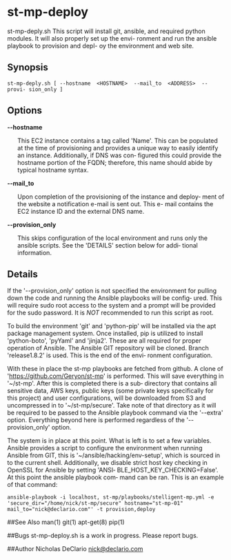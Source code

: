 # st-mp-deploy

st-mp-deply.sh  This  script  will  install  git, ansible, and 
required python modules.  It will also properly set up the envi-
ronment  and  run the  ansible  playbook  to provision and depl-
oy the environment and web site.

## Synopsis

```
st-mp-deply.sh [ --hostname  <HOSTNAME>  --mail_to  <ADDRESS>  --provi‐ sion_only ]
```

## Options
**--hostname**
<ul>
This EC2 instance contains a tag called  'Name'.   This  can  be
populated  at the time of provisioning and provides a unique way
to easily identify an instance.  Additionally, if DNS  was  con‐
figured  this  could  provide  the hostname portion of the FQDN;
therefore, this name should abide by typical hostname syntax.
</ul>

**--mail_to**
<ul>
Upon completion of the provisioning of the instance and  deploy‐
ment  of the website a notification e-mail is sent out.  This e-
mail contains the EC2 instance ID and the external DNS name.
</ul>

**--provision_only**
<ul>
This skips configuration of the local environment and runs  only
the  ansible scripts.  See the 'DETAILS' section below for addi‐
tional information.
</ul>

## Details
If the '--provision_only' option is not specified the  environment  for
pulling down the code and running the Ansible playbooks will be config‐
ured.  This will require sudo root access to the system  and  a  prompt
will be provided for the sudo password.  It is *NOT* recommended to run
this script as root.

To build the environment 'git' and 'python-pip' will be  installed  via
the  apt package management system.  Once installed, pip is utilized to
install 'python-boto', 'pyYaml' and 'jinja2'.  These are  all  required
for  proper  operation  of Ansible.  The Ansible GIT repository will be
cloned.  Branch 'release1.8.2' is used.  This is the end of  the  envi‐
ronment configuration.

With  these  in  place  the st-mp playbooks are fetched from github.  A
clone of 'https://github.com/Geryon/st-mp'  is  performed.   This  will
save  everything in '~/st-mp'.  After this is completed there is a sub‐
directory that contains all sensitive data, AWS keys, public keys (some
private  keys  specifically  for this project) and user configurations,
will be downloaded from S3 and  uncompressed  in  to  '~/st-mp/secure'.
Take  note of that directory as it will be required to be passed to the
Ansible playbook command via the '--extra' option.   Everything  beyond
here is performed regardless of the '--provision_only' option.

The  system  is  in  place at this point.  What is left is to set a few
variables.  Ansible provides a script to configure the environment when
running  Ansible from GIT, this is '~/ansible/hacking/env-setup', which
is sourced in to the current shell.  Additionally,  we  disable  strict
host   key   checking   in   OpenSSL  for  Ansible  by  setting  'ANSI‐
BLE_HOST_KEY_CHECKING=False'.  At this point the ansible playbook  com‐
mand can be ran.  This is an example of that command:

```
ansible-playbook -i localhost, st-mp/playbooks/stelligent-mp.yml -e 'secure_dir="/home/nick/st-mp/secure" hostname="st-mp-01" mail_to="nick@declario.com"' -t provision,deploy
```

##See Also
  man(1)  git(1)  apt-get(8)  pip(1)

##Bugs
  st-mp-deploy.sh is a work in progress.  Please report bugs.

##Author
  Nicholas DeClario <nick@declario.com>
